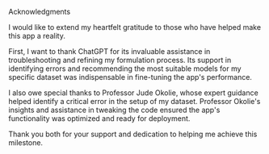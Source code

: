Acknowledgments

I would like to extend my heartfelt gratitude to those who have helped make this app a reality.

First, I want to thank ChatGPT for its invaluable assistance in troubleshooting and refining my formulation process. Its support in identifying errors and recommending the most suitable models for my specific dataset was indispensable in fine-tuning the app's performance.

I also owe special thanks to Professor Jude Okolie, whose expert guidance helped identify a critical error in the setup of my dataset. Professor Okolie's insights and assistance in tweaking the code ensured the app's functionality was optimized and ready for deployment.

Thank you both for your support and dedication to helping me achieve this milestone.

